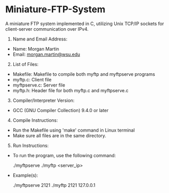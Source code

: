 # Miniature-FTP-System
A miniature FTP system implemented in C, utilizing Unix TCP/IP sockets for client-server communication over IPv4.

1. Name and Email Address:
  - Name: Morgan Martin
  - Email: morgan.martin@wsu.edu

2. List of Files:
  - Makefile: Makefile to compile both myftp and myftpserve programs
  - myftp.c: Client file
  - myftpserve.c: Server file
  - myftp.h: Header file for both myftp.c and myftpserve.c

3. Compiler/Interpreter Version:
  - GCC (GNU Compiler Collection) 9.4.0 or later

4. Compile Instructions:
  - Run the Makefile using 'make' command in Linux terminal
  - Make sure all files are in the same directory.

5. Run Instructions:
  - To run the program, use the following command:

     ./myftpserve <port>
     ./myftp <port> <server_ip>

  - Example(s):

     ./myftpserve 2121
     ./myftp 2121 127.0.0.1
